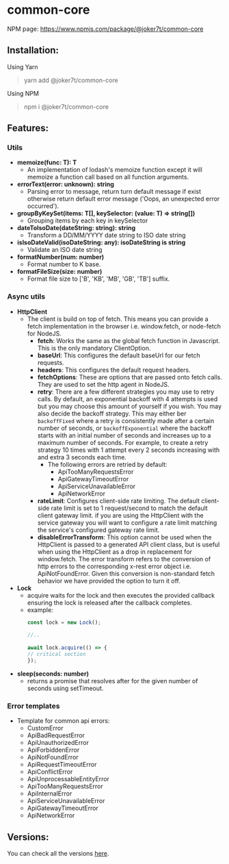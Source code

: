 # common-core

NPM page: https://www.npmjs.com/package/@joker7t/common-core

## Installation:

Using Yarn
> yarn add @joker7t/common-core

Using NPM
>npm i @joker7t/common-core

## Features:
### Utils
- **memoize<T extends Function>(func: T): T**
  - An implementation of lodash's memoize function except it will memoize a function call based on all function arguments.
- **errorText(error: unknown): string**
  - Parsing error to message, return turn default message if exist otherwise return default error message ('Oops, an unexpected error occurred').
- **groupByKeySet<T>(items: T[], keySelector: (value: T) => string[])**
  - Grouping items by each key in keySelector
- **dateToIsoDate(dateString: string): string**
  - Transform a DD/MM/YYYY date string to ISO date string
- **isIsoDateValid(isoDateString: any): isoDateString is string**
  - Validate an ISO date string
- **formatNumber(num: number)**
  - Format number to K base.
- **formatFileSize(size: number)**
  - Format file size to ['B', 'KB', 'MB', 'GB', 'TB'] suffix.


### Async utils
- **HttpClient**
  - The client is build on top of fetch. This means you can provide a fetch implementation in the browser i.e. window.fetch, or node-fetch for NodeJS.
    - **fetch**: Works the same as the global fetch function in Javascript. This is the only mandatory ClientOption.
    - **baseUrl**: This configures the default baseUrl for our fetch requests.
    - **headers**: This configures the default request headers.
    - **fetchOptions**: These are options that are passed onto fetch calls. They are used to set the http agent in NodeJS.
    - **retry**: There are a few different strategies you may use to retry calls. By default, an exponential backoff with 4 attempts is used but you may choose this amount of yourself if you wish. You may also decide the backoff strategy. This may either ber `backoffFixed` where a retry is consistently made after a certain number of seconds, or `backoffExponential` where the backoff starts with an initial number of seconds and increases up to a maximum number of seconds. For example, to create a retry strategy 10 times with 1 attempt every 2 seconds increasing with and extra 3 seconds each time.
      - The following errors are retried by default:
        - ApiTooManyRequestsError
        - ApiGatewayTimeoutError
        - ApiServiceUnavailableError
        - ApiNetworkError
    - **rateLimit**: Configures client-side rate limiting. The default client-side rate limit is set to 1 request/second to match the default client gateway limit. if you are using the HttpClient with the service gateway you will want to configure a rate limit matching the service's configured gateway rate limit.
    - **disableErrorTransform**: This option cannot be used when the HttpClient is passed to a generated API client class, but is useful when using the HttpClient as a drop in replacement for window.fetch. The error transform refers to the conversion of http errors to the corresponding x-rest error object i.e. ApiNotFoundError. Given this conversion is non-standard fetch behavior we have provided the option to turn it off.
- **Lock**
  - acquire waits for the lock and then executes the provided callback ensuring the lock is released after the callback completes.
  - example:
    ```typescript
    const lock = new Lock();
      
    //..
      
    await lock.acquire(() => {
    // critical section
    });
    ```
- **sleep(seconds: number)**
  - returns a promise that resolves after for the given number of seconds using setTimeout.

### Error templates
- Template for common api errors:
  - CustomError
  - ApiBadRequestError
  - ApiUnauthorizedError
  - ApiForbiddenError
  - ApiNotFoundError
  - ApiRequestTimeoutError
  - ApiConflictError
  - ApiUnprocessableEntityError
  - ApiTooManyRequestsError
  - ApiInternalError
  - ApiServiceUnavailableError
  - ApiGatewayTimeoutError
  - ApiNetworkError

## **Versions:**
You can check all the versions [here](https://github.com/joker7t/common-utils#common-core).
